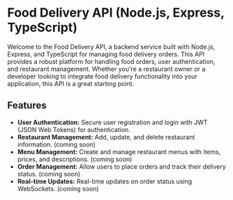 # Food Delivery API (Node.js, Express, TypeScript)

Welcome to the Food Delivery API, a backend service built with Node.js, Express, and TypeScript for managing food delivery orders. This API provides a robust platform for handling food orders, user authentication, and restaurant management. Whether you're a restaurant owner or a developer looking to integrate food delivery functionality into your application, this API is a great starting point.

## Features

- **User Authentication:** Secure user registration and login with JWT (JSON Web Tokens) for authentication.
- **Restaurant Management:** Add, update, and delete restaurant information. (coming soon)
- **Menu Management:** Create and manage restaurant menus with items, prices, and descriptions. (coming soon)
- **Order Management:** Allow users to place orders and track their delivery status. (coming soon)
- **Real-time Updates:** Real-time updates on order status using WebSockets. (coming soon)
